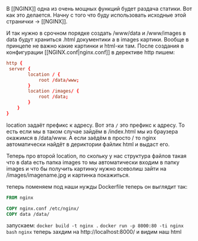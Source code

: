 В [[NGINX]] одна из очень мощных функций будет раздача статики. Вот как это делается. Начну с того что буду использовать исходные этой странички -> [[NGINX]].

И так нужно в срочном порядке создать /www/data и /www/images в data будут храниться .html документики а в images картики. Вообще в принцепе не важно какие картинки и html-ки там. После создания в конфигурации [[NGINX.conf|nginx.conf]] в дерективе http пишем:
```conf
http {
 server {
        location / {
            root /data/www;
        }
        location /images/ {
            root /data;
        }
    }
}
```
location задаёт префикс к адресу. Вот эта `/` это префикс к адресу. То есть если мы в таком случае зайдём в /index.html мы из браузера окажимся в /data/www. А если заёдём в просто / то nginx автоматически найдёт в дериктории файлик html и выдаст его.  

Теперь про второй location, по скольку у нас структура файлов такая что в data есть папка images то мы автоматически входим в папку images и что бы получить картинку нужно всеволиш зайти на /images/imagename.jpg и картинка покажиться.

теперь поменяем под наши нужды Dockerfile теперь он выглядит так:
```dockerfile
FROM nginx

COPY nginx.conf /etc/nginx/
COPY data /data/
```
запускаем:
`docker build -t nginx .`
`docker run -p 8000:80 -ti nginx bash`
`nginx`
теперь захдим на http://localhost:8000/ и видим наш html